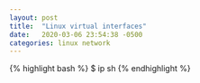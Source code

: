 ```yaml
---
layout: post
title:  "Linux virtual interfaces"
date:   2020-03-06 23:54:38 -0500
categories: linux network
---
```


{% highlight bash %}
$ ip sh
{% endhighlight %}

[jekyll-docs]: https://jekyllrb.com/docs/home
[jekyll-gh]:   https://github.com/jekyll/jekyll
[jekyll-talk]: https://talk.jekyllrb.com/
